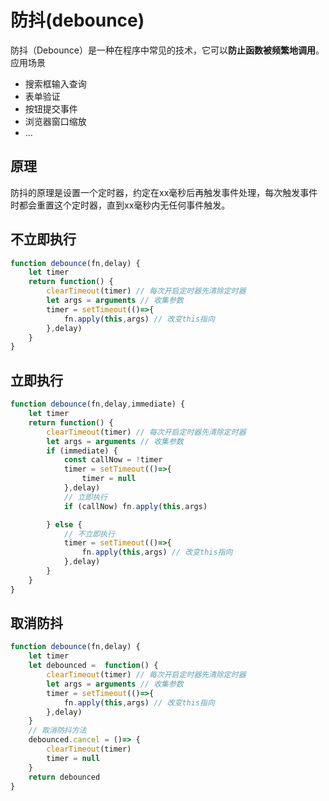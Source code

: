 # 防抖(debounce)

防抖（Debounce）是一种在程序中常见的技术，它可以**防止函数被频繁地调用**。
应用场景
- 搜索框输入查询
- 表单验证
- 按钮提交事件
- 浏览器窗口缩放
- ...


## 原理

防抖的原理是设置一个定时器，约定在xx毫秒后再触发事件处理，每次触发事件时都会重置这个定时器，直到xx毫秒内无任何事件触发。


## 不立即执行
```js
function debounce(fn,delay) {
    let timer
    return function() {     
        clearTimeout(timer) // 每次开启定时器先清除定时器
        let args = arguments // 收集参数
        timer = setTimeout(()=>{
            fn.apply(this,args) // 改变this指向
        },delay)       
    }
}
```

## 立即执行

```js
function debounce(fn,delay,immediate) {
    let timer
    return function() {     
        clearTimeout(timer) // 每次开启定时器先清除定时器
        let args = arguments // 收集参数
        if (immediate) {
            const callNow = !timer
            timer = setTimeout(()=>{
                timer = null
            },delay)        
            // 立即执行
            if (callNow) fn.apply(this,args)

        } else {
            // 不立即执行
            timer = setTimeout(()=>{
                fn.apply(this,args) // 改变this指向
            },delay)
        }
    }
}
```

## 取消防抖

```js
function debounce(fn,delay) {
    let timer
    let debounced =  function() {     
        clearTimeout(timer) // 每次开启定时器先清除定时器
        let args = arguments // 收集参数
        timer = setTimeout(()=>{
            fn.apply(this,args) // 改变this指向
        },delay)       
    }
    // 取消防抖方法
    debounced.cancel = ()=> {
        clearTimeout(timer)
        timer = null
    }
    return debounced
}
```